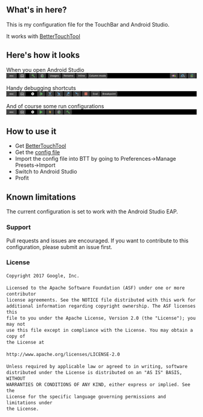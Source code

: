 ## What's in here?

This is my configuration file for the TouchBar and Android Studio.

It works with [BetterTouchTool](https://www.boastr.net)

## Here's how it looks

When you open Android Studio
![Regular](assets/regular.png "Regular")

Handy debugging shortcuts
![Debugging](assets/debugging.png "Debugging view")

And of course some run configurations
![Run Configurations](assets/run-config.png "Run Configurations")

## How to use it

  * Get [BetterTouchTool](https://www.boastr.net)
  * Get the [config file](btt-android-studio-config.json?raw=true)
  * Import the config file into BTT by going to Preferences->Manage Presets->Import
  * Switch to Android Studio
  * Profit

## Known limitations

The current configuration is set to work with the Android Studio EAP.

### Support

Pull requests and issues are encouraged.
If you want to contribute to this configuration, please submit an issue first.

### License

```
Copyright 2017 Google, Inc.

Licensed to the Apache Software Foundation (ASF) under one or more contributor
license agreements. See the NOTICE file distributed with this work for
additional information regarding copyright ownership. The ASF licenses this
file to you under the Apache License, Version 2.0 (the "License"); you may not
use this file except in compliance with the License. You may obtain a copy of
the License at

http://www.apache.org/licenses/LICENSE-2.0

Unless required by applicable law or agreed to in writing, software
distributed under the License is distributed on an "AS IS" BASIS, WITHOUT
WARRANTIES OR CONDITIONS OF ANY KIND, either express or implied. See the
License for the specific language governing permissions and limitations under
the License.
```
